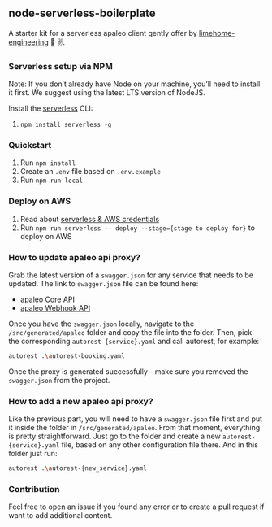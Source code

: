 ## node-serverless-boilerplate

A starter kit for a serverless apaleo client gently offer by [limehome-engineering](https://medium.com/limehome-engineering) 🙌 ✌️.

### Serverless setup via NPM

Note: If you don’t already have Node on your machine, you’ll need to install it first. We suggest using the latest LTS version of NodeJS.

Install the [serverless](https://www.serverless.com/framework/docs/getting-started/) CLI:

1. `npm install serverless -g`

### Quickstart

1. Run `npm install`
2. Create an `.env` file based on `.env.example`
3. Run `npm run local`

### Deploy on AWS

1. Read about [serverless & AWS credentials](https://www.serverless.com/framework/docs/providers/aws/guide/credentials/)
2. Run `npm run serverless -- deploy --stage={stage to deploy for}` to deploy on AWS

### How to update apaleo api proxy?
Grab the latest version of a `swagger.json` for any service that needs to be updated. 
The link to `swagger.json` file can be found here:
- [apaleo Core API](https://api.apaleo.com/swagger)
- [apaleo Webhook API](https://webhook.apaleo.com/swagger)

Once you have the `swagger.json` locally, navigate to the `/src/generated/apaleo` folder and copy the file into the folder.
Then, pick the corresponding `autorest-{service}.yaml` and call autorest, for example:
```bash
autorest .\autorest-booking.yaml
```

Once the proxy is generated successfully - make sure you removed the `swagger.json` from the project.

### How to add a new apaleo api proxy?
Like the previous part, you will need to have a `swagger.json` file first and put it inside the folder in `/src/generated/apaleo`. From that moment, everything is pretty straightforward. 
Just go to the folder and create a new `autorest-{service}.yaml` file, based on any other configuration file there. And in this folder just run:
```bash
autorest .\autorest-{new_service}.yaml
```

### Contribution

Feel free to open an issue if you found any error or to create a pull request if want to add additional content.

